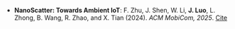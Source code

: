 - **NanoScatter: Towards Ambient IoT**: F. Zhu, J. Shen, W. Li, **J. Luo**, L. Zhong, B. Wang, R. Zhao, and X. Tian (2024). *ACM MobiCom, 2025*. [Cite](https://github.com/KLaw-2003)
